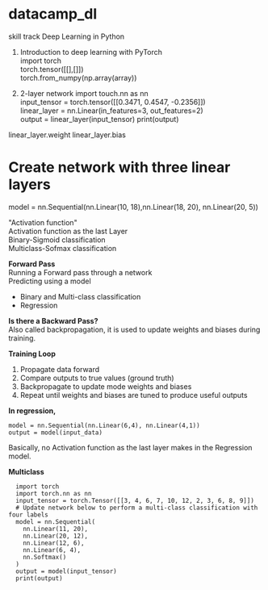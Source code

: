 # datacamp_dl
skill track  Deep Learning in Python   
1. Introduction to deep learning with PyTorch  
import torch  
torch.tensor([[],[]])  
torch.from_numpy(np.array(array))

2. 2-layer network
import touch.nn as nn  
input_tensor = torch.tensor([[0.3471, 0.4547, -0.2356]])  
linear_layer = nn.Linear(in_features=3, out_features=2)  
output = linear_layer(input_tensor)
print(output)

linear_layer.weight
linear_layer.bias


# Create network with three linear layers
model = nn.Sequential(nn.Linear(10, 18),nn.Linear(18, 20), nn.Linear(20, 5))

"Activation function"  
Activation function as the last Layer      
Binary-Sigmoid classification    
Multiclass-Sofmax classification  

**Forward Pass**  
Running a Forward pass through a network  
Predicting using a model
- Binary and Multi-class classification
- Regression
  
**Is there a Backward Pass?**  
Also called backpropagation, it is used to update weights and biases during training.  

**Training Loop**  
1. Propagate data forward
2. Compare outputs to true values (ground truth)
3. Backpropagate to update mode weights and biases
4. Repeat until weights and biases are tuned to produce useful outputs 

**In regression,**  
```
model = nn.Sequential(nn.Linear(6,4), nn.Linear(4,1))  
output = model(input_data)
```
Basically, no Activation function as the last layer makes in the Regression model. 

**Multiclass**  
```
  import torch  
  import torch.nn as nn   
  input_tensor = torch.Tensor([[3, 4, 6, 7, 10, 12, 2, 3, 6, 8, 9]])  
  # Update network below to perform a multi-class classification with four labels  
  model = nn.Sequential(  
    nn.Linear(11, 20),  
    nn.Linear(20, 12),  
    nn.Linear(12, 6),  
    nn.Linear(6, 4),   
    nn.Softmax()  
  )  
  output = model(input_tensor)  
  print(output)  
  ```
